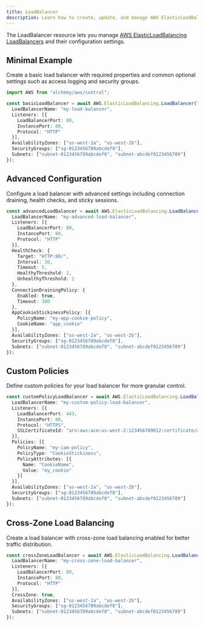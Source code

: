 ```yaml
---
title: LoadBalancer
description: Learn how to create, update, and manage AWS ElasticLoadBalancing LoadBalancers using Alchemy Cloud Control.
---
```


The LoadBalancer resource lets you manage [AWS ElasticLoadBalancing LoadBalancers](https://docs.aws.amazon.com/elasticloadbalancing/latest/userguide/) and their configuration settings.

## Minimal Example

Create a basic load balancer with required properties and common optional settings such as access logging and security groups.

```ts
import AWS from "alchemy/aws/control";

const basicLoadBalancer = await AWS.ElasticLoadBalancing.LoadBalancer("basic-load-balancer", {
  LoadBalancerName: "my-load-balancer",
  Listeners: [{
    LoadBalancerPort: 80,
    InstancePort: 80,
    Protocol: "HTTP"
  }],
  AvailabilityZones: ["us-west-2a", "us-west-2b"],
  SecurityGroups: ["sg-0123456789abcdef0"],
  Subnets: ["subnet-0123456789abcdef0", "subnet-abcdef0123456789"]
});
```

## Advanced Configuration

Configure a load balancer with advanced settings including connection draining, health checks, and sticky sessions.

```ts
const advancedLoadBalancer = await AWS.ElasticLoadBalancing.LoadBalancer("advanced-load-balancer", {
  LoadBalancerName: "my-advanced-load-balancer",
  Listeners: [{
    LoadBalancerPort: 80,
    InstancePort: 80,
    Protocol: "HTTP"
  }],
  HealthCheck: {
    Target: "HTTP:80/",
    Interval: 30,
    Timeout: 5,
    HealthyThreshold: 2,
    UnhealthyThreshold: 2
  },
  ConnectionDrainingPolicy: {
    Enabled: true,
    Timeout: 300
  },
  AppCookieStickinessPolicy: [{
    PolicyName: "my-app-cookie-policy",
    CookieName: "app_cookie"
  }],
  AvailabilityZones: ["us-west-2a", "us-west-2b"],
  SecurityGroups: ["sg-0123456789abcdef0"],
  Subnets: ["subnet-0123456789abcdef0", "subnet-abcdef0123456789"]
});
```

## Custom Policies

Define custom policies for your load balancer for more granular control.

```ts
const customPolicyLoadBalancer = await AWS.ElasticLoadBalancing.LoadBalancer("custom-policy-load-balancer", {
  LoadBalancerName: "my-custom-policy-load-balancer",
  Listeners: [{
    LoadBalancerPort: 443,
    InstancePort: 80,
    Protocol: "HTTPS",
    SSLCertificateId: "arn:aws:acm:us-west-2:123456789012:certificate/abcd1234-5678-90ef-ghij-klmnopqrstuv"
  }],
  Policies: [{
    PolicyName: "my-iam-policy",
    PolicyType: "CookieStickiness",
    PolicyAttributes: [{
      Name: "CookieName",
      Value: "my_cookie"
    }]
  }],
  AvailabilityZones: ["us-west-2a", "us-west-2b"],
  SecurityGroups: ["sg-0123456789abcdef0"],
  Subnets: ["subnet-0123456789abcdef0", "subnet-abcdef0123456789"]
});
```

## Cross-Zone Load Balancing

Create a load balancer with cross-zone load balancing enabled for better traffic distribution.

```ts
const crossZoneLoadBalancer = await AWS.ElasticLoadBalancing.LoadBalancer("cross-zone-load-balancer", {
  LoadBalancerName: "my-cross-zone-load-balancer",
  Listeners: [{
    LoadBalancerPort: 80,
    InstancePort: 80,
    Protocol: "HTTP"
  }],
  CrossZone: true,
  AvailabilityZones: ["us-west-2a", "us-west-2b"],
  SecurityGroups: ["sg-0123456789abcdef0"],
  Subnets: ["subnet-0123456789abcdef0", "subnet-abcdef0123456789"]
});
```